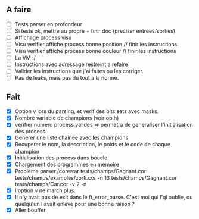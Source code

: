 ## A faire
- [ ] Tests parser en profondeur
- [ ] Si tests ok, mettre au propre + finir doc (preciser entrees/sorties)
- [ ] Affichage process visu
- [ ] Visu verifier affiche process bonne position // finir les instructions
- [ ] Visu verifier affiche process bonne couleur // finir les instructions
- [ ] La VM :/
- [ ] Instructions avec adressage restreint a refaire
- [ ] Valider les instructions que j'ai faites ou les corriger.
- [ ] Pas de leaks, mais pas du tout a la norme.

## Fait
- [x] Option v lors du parsing, et verif des bits sets avec masks.
- [x] Nombre variable de champions (voir op.h)
- [x] verifier numero process valides => permetra de generaliser l'initialisation des process.
- [x] Generer une liste chainee avec les champions
- [x] Recuperer le nom, la description, le poids et le code de chaque champion
- [x] Initialisation des process dans boucle.
- [x] Chargement des programmes en memoire
- [x] Probleme parser./corewar tests/champs/Gagnant.cor tests/champs/examples/zork.cor -n 13 tests/champs/Gagnant.cor tests/champs/Car.cor -v 2 -n
- [x] l'option v ne march plus.
- [x] Il n'y avait pas de exit dans le ft\_error\_parse. C'est moi qui l'qi oublie, ou quelqu'un l'avait enleve pour une bonne raison ?
- [x] Aller bouffer
